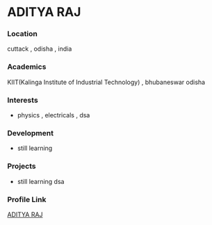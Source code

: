 # ADITYA RAJ

### Location

cuttack ,  odisha , india

### Academics

KIIT(Kalinga Institute of Industrial Technology) , bhubaneswar odisha

### Interests

- physics , electricals , dsa

### Development

- still learning


### Projects

- still learning dsa

### Profile Link

[ADITYA RAJ](https://github.com/Aditya-raj11)
